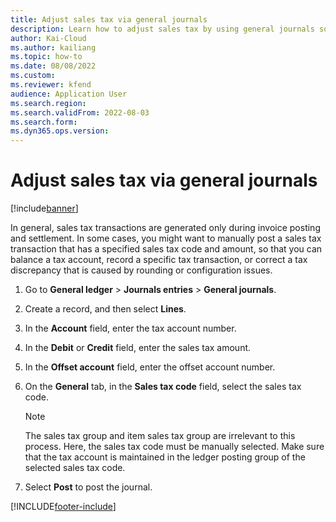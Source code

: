 ```yaml
---
title: Adjust sales tax via general journals
description: Learn how to adjust sales tax by using general journals so that you can balance a tax account, record specific tax transactions, or correct discrepancies.
author: Kai-Cloud
ms.author: kailiang
ms.topic: how-to
ms.date: 08/08/2022
ms.custom:
ms.reviewer: kfend
audience: Application User
ms.search.region: 
ms.search.validFrom: 2022-08-03
ms.search.form: 
ms.dyn365.ops.version:
---
```


# Adjust sales tax via general journals

[!include[banner](../includes/banner.md)]

In general, sales tax transactions are generated only during invoice posting and settlement. In some cases, you might want to manually post a sales tax transaction that has a specified sales tax code and amount, so that you can balance a tax account, record a specific tax transaction, or correct a tax discrepancy that is caused by rounding or configuration issues.

1. Go to **General ledger** \> **Journals entries** \> **General journals**.
2. Create a record, and then select **Lines**.
3. In the **Account** field, enter the tax account number.
4. In the **Debit** or **Credit** field, enter the sales tax amount.
5. In the **Offset account** field, enter the offset account number.
6. On the **General** tab, in the **Sales tax code** field, select the sales tax code.

    > [!NOTE]
    > The sales tax group and item sales tax group are irrelevant to this process. Here, the sales tax code must be manually selected. Make sure that the tax account is maintained in the ledger posting group of the selected sales tax code.

7. Select **Post** to post the journal.

[!INCLUDE[footer-include](../../includes/footer-banner.md)]

